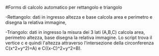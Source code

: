 #Forms di calcolo automatico per rettangolo e triangolo 

-Rettangolo:
dati in ingresso altezza e base calcola area e perimetro e disegna la relativa immagine,

-Triangolo:
dati in ingresso la misura dei 3 lati (A,B,C) calcola area, perimetro altezza, base disegna la relativa immagine.
Lo script trova il vertice c e quindi l'altezza attraverso l'intersezione della circonferenza C(x^2+y^2)=A) e C((x-C)^2+y^2=B).
